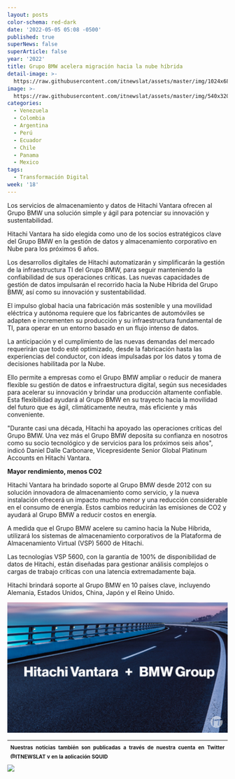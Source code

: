 ```yaml
---
layout: posts
color-schema: red-dark
date: '2022-05-05 05:08 -0500'
published: true
superNews: false
superArticle: false
year: '2022'
title: Grupo BMW acelera migración hacia la nube híbrida
detail-image: >-
  https://raw.githubusercontent.com/itnewslat/assets/master/img/1024x680/bmw-en-la-nube-g.jpg
image: >-
  https://raw.githubusercontent.com/itnewslat/assets/master/img/540x320/bmw-en-la-nube-p.jpg
categories:
  - Venezuela
  - Colombia
  - Argentina
  - Perú
  - Ecuador
  - Chile
  - Panama
  - Mexico
tags:
  - Transformación Digital
week: '18'
---
```

Los servicios de almacenamiento y datos de Hitachi Vantara ofrecen al Grupo BMW una solución simple y ágil para potenciar su innovación y sustentabilidad.

Hitachi Vantara ha sido elegida como uno de los socios estratégicos clave del Grupo BMW en la gestión de datos y almacenamiento corporativo en Nube para los próximos 6 años.
 
Los desarrollos digitales de Hitachi automatizarán y simplificarán la gestión de la infraestructura TI del Grupo BMW, para seguir manteniendo la confiabilidad de sus operaciones críticas. Las nuevas capacidades de gestión de datos impulsarán el recorrido hacia la Nube Híbrida del Grupo BMW, así como su innovación y sustentabilidad.
 
El impulso global hacia una fabricación más sostenible y una movilidad eléctrica y autónoma requiere que los fabricantes de automóviles se adapten e incrementen su producción y su infraestructura fundamental de TI, para operar en un entorno basado en un flujo intenso de datos.
 
La anticipación y el cumplimiento de las nuevas demandas del mercado requerirán que todo esté optimizado, desde la fabricación hasta las experiencias del conductor, con ideas impulsadas por los datos y toma de decisiones habilitada por la Nube.
 
Ello permite a empresas como el Grupo BMW ampliar o reducir de manera flexible su gestión de datos e infraestructura digital, según sus necesidades para acelerar su innovación y brindar una producción altamente confiable. Esta flexibilidad ayudará al Grupo BMW en su trayecto hacia la movilidad del futuro que es ágil, climáticamente neutra, más eficiente y más conveniente.
 
"Durante casi una década, Hitachi ha apoyado las operaciones críticas del Grupo BMW. Una vez más el Grupo BMW deposita su confianza en nosotros como su socio tecnológico y de servicios para los próximos seis años", indicó Daniel Dalle Carbonare, Vicepresidente Senior Global Platinum Accounts en Hitachi Vantara.
 
**Mayor rendimiento, menos CO2**

Hitachi Vantara ha brindado soporte al Grupo BMW desde 2012 con su solución innovadora de almacenamiento como servicio, y la nueva instalación ofrecerá un impacto mucho menor y una reducción considerable en el consumo de energía. Estos cambios reducirán las emisiones de CO2 y ayudará al Grupo BMW a reducir costos en energía.
 
A medida que el Grupo BMW acelere su camino hacia la Nube Híbrida, utilizará los sistemas de almacenamiento corporativos de la Plataforma de Almacenamiento Virtual (VSP) 5600 de Hitachi.
 
Las tecnologías VSP 5600, con la garantía de 100% de disponibilidad de datos de Hitachi, están diseñadas para gestionar análisis complejos o cargas de trabajo críticas con una latencia extremadamente baja.
 
Hitachi brindará soporte al Grupo BMW en 10 países clave, incluyendo Alemania, Estados Unidos, China, Japón y el Reino Unido.
 
 ![](https://raw.githubusercontent.com/itnewslat/assets/master/img/540x320/bmw-en-la-nube-p.jpg)
 
<table style="height: 42px;" width="569">
<tbody>
<tr>
<td style="text-align: justify;"><sub><strong>Nuestras noticias también son publicadas a través de nuestra cuenta en Twitter <a href="https://twitter.com/itnewslat?lang=es">@ITNEWSLAT</a> y en la aplicación <a href="https://squidapp.co/en/">SQUID</a></strong></sub></td>
</tr>
</tbody>
</table>

<img src="https://tracker.metricool.com/c3po.jpg?hash=56f88a41e39ab42c063cc51676587a04"/>